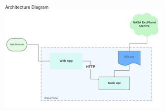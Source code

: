 Architecture Diagram
![Architecture](https://github.com/TaniKroos/PassTime/blob/main/PassTime%20Architecture.png)
